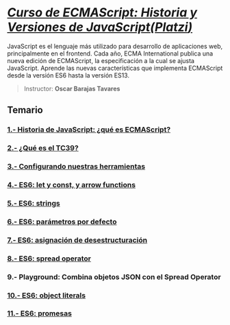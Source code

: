 # [*Curso de ECMAScript: Historia y Versiones de JavaScript(**Platzi**)*](https://platzi.com/cursos/ecmascript-6/)

JavaScript es el lenguaje más utilizado para desarrollo de aplicaciones web, principalmente en el frontend. Cada año, ECMA International publica una nueva edición de ECMAScript, la especificación a la cual se ajusta JavaScript. Aprende las nuevas características que implementa ECMAScript desde la versión ES6 hasta la versión ES13.

> Instructor: **Oscar Barajas Tavares**

## Temario

### [1.- Historia de JavaScript: ¿qué es ECMAScript?](./lecciones/1.-Historia-de-javaScript-qué-es-ecmascript.md)

### [2.- ¿Qué es el TC39?](./lecciones/2.-Que-es-el-tc39.md)

### [3.- Configurando nuestras herramientas](./lecciones/3.-Configurando-nuestras-herramientas.md)

### [4.- ES6: let y const, y arrow functions](./lecciones/4.-Es6-let%20-const-y-arrow-functions.md)

### [5.- ES6: strings](./lecciones/5.-Es6-strings.md)

### [6.- ES6: parámetros por defecto](./lecciones/6.-Es6-parámetros-por-defecto.md)

### [7.- ES6: asignación de desestructuración](./lecciones/7.-Es6-asignación-de-desestructuración.md)

### [8.- ES6: spread operator](./lecciones/8.-Es6-spread-operator.md)

### 9.- Playground: Combina objetos JSON con el Spread Operator

### [10.- ES6: object literals](./lecciones/10.-Es6-object-literals.md)

### [11.- ES6: promesas](./lecciones/11.-Es6-promesas.md)
